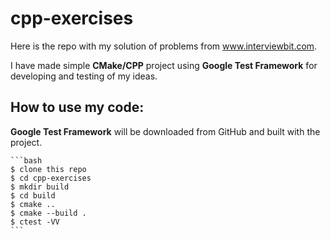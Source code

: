 cpp-exercises
=============

Here is the repo with my solution of problems from www.interviewbit.com. 

I have made simple **CMake/CPP** project using **Google Test Framework** for developing and testing of my ideas. 

How to use my code:
-------------------

**Google Test Framework** will be downloaded from GitHub and built with the project.

	```bash
	$ clone this repo
	$ cd cpp-exercises
	$ mkdir build
	$ cd build
	$ cmake ..
	$ cmake --build .
	$ ctest -VV
	```

